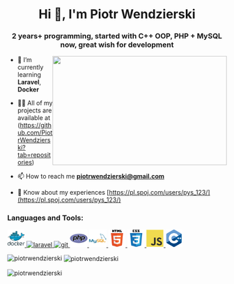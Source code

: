 <h1 align="center">Hi 👋, I'm Piotr Wendzierski</h1>
<h3 align="center">2 years+ programming, started with C++ OOP, PHP + MySQL now, great wish for development</h3>
<img align="right" width="400" height="250" src="https://cdn.dribbble.com/users/698857/screenshots/2956148/final-animation.gif">




- 🌱 I’m currently learning **Laravel**, **Docker**

- 👨‍💻 All of my projects are available at (https://github.com/PiotrWendzierski?tab=repositories)

- 📫 How to reach me **piotrwendzierski@gmail.com**

- 📄 Know about my experiences [https://pl.spoj.com/users/pys_123/](https://pl.spoj.com/users/pys_123/)




<h3 align="left">Languages and Tools:</h3>
<a href="https://www.docker.com/" target="_blank" rel="noreferrer"> <img src="https://raw.githubusercontent.com/devicons/devicon/master/icons/docker/docker-original-wordmark.svg" alt="docker" width="40" height="40"/> </a>
<a href="https://laravel.com/" target="_blank" rel="noreferrer"> <img src="https://upload.wikimedia.org/wikipedia/commons/thumb/9/9a/Laravel.svg/800px-Laravel.svg.png" alt="laravel" width="40" height="40"/> </a> 
<a href="https://git-scm.com/" target="_blank" rel="noreferrer"> <img src="https://www.vectorlogo.zone/logos/git-scm/git-scm-icon.svg" alt="git" width="40" height="40"/> </a>
<a href="https://www.php.net" target="_blank" rel="noreferrer"> <img src="https://raw.githubusercontent.com/devicons/devicon/master/icons/php/php-original.svg" alt="php" width="40" height="40"/> </a>
<a href="https://www.mysql.com/" target="_blank" rel="noreferrer"> <img src="https://raw.githubusercontent.com/devicons/devicon/master/icons/mysql/mysql-original-wordmark.svg" alt="mysql" width="40" height="40"/> </a> 
<a href="https://www.w3.org/html/" target="_blank" rel="noreferrer"> <img src="https://raw.githubusercontent.com/devicons/devicon/master/icons/html5/html5-original-wordmark.svg" alt="html5" width="40" height="40"/> </a> 
<a href="https://www.w3schools.com/css/" target="_blank" rel="noreferrer"> <img src="https://raw.githubusercontent.com/devicons/devicon/master/icons/css3/css3-original-wordmark.svg" alt="css3" width="40" height="40"/> </a> 
<a href="https://developer.mozilla.org/en-US/docs/Web/JavaScript" target="_blank" rel="noreferrer"> <img src="https://raw.githubusercontent.com/devicons/devicon/master/icons/javascript/javascript-original.svg" alt="javascript" width="40" height="40"/> </a> 
<a href="https://www.w3schools.com/cpp/" target="_blank" rel="noreferrer"> <img src="https://raw.githubusercontent.com/devicons/devicon/master/icons/cplusplus/cplusplus-original.svg" alt="cplusplus" width="40" height="40"/> </a></br>


<p><img align="left" src="https://github-readme-stats.vercel.app/api/top-langs?username=piotrwendzierski&show_icons=true&locale=en&layout=compact" alt="piotrwendzierski" /></p>

<p>&nbsp;<img align="center" src="https://github-readme-stats.vercel.app/api?username=piotrwendzierski&show_icons=true&locale=en" alt="piotrwendzierski" /></p>

<p><img align="center" src="https://github-readme-streak-stats.herokuapp.com/?user=piotrwendzierski&" alt="piotrwendzierski" /></p>
